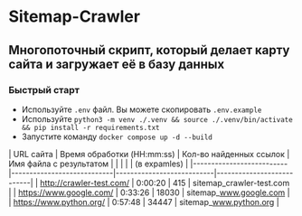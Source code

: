 # Sitemap-Crawler
## Многопоточный скрипт, который делает карту сайта и загружает её в базу данных
### Быстрый старт
- Используйте `.env` файл. Вы можете скопировать `.env.example`
- Используйте `python3 -m venv ./.venv && source ./.venv/bin/activate && pip install -r requirements.txt` 
- Запустите команду `docker compose up -d --build`


| URL сайта                | Время обработки (HH:mm:ss) | Кол-во найденных ссылок   | Имя файла с результатом   |
|                          |                            |                           | (в expamles)              |
|--------------------------|----------------------------|---------------------------|---------------------------|
| http://crawler-test.com/ | 0:00:20                    | 415                       | sitemap_crawler-test.com  |
| https://www.google.com/  | 0:33:26                    | 18030                     | sitemap_www.google.com    |
| https://www.python.org/  | 0:57:48                    | 34447                     | sitemap_www.python.org    |
